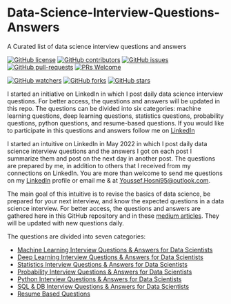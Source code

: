 # Data-Science-Interview-Questions-Answers
A Curated list of data science interview questions and answers

[![GitHub license](https://img.shields.io/github/license/youssefHosni/Data-Science-Interview-Questions-Answers.svg)](https://github.com/youssefHosni/Data-Science-Interview-Questions-Answers/blob/master/LICENSE)
[![GitHub contributors](https://img.shields.io/github/contributors/youssefHosni/Data-Science-Interview-Questions-Answers.svg)](https://GitHub.com/youssefHosni/Data-Science-Interview-Questions-Answers/graphs/contributors/)
[![GitHub issues](https://img.shields.io/github/issues/youssefHosni/Data-Science-Interview-Questions-Answers.svg)](https://GitHub.com/youssefHosni/Data-Science-Interview-Questions-Answers/issues/)
[![GitHub pull-requests](https://img.shields.io/github/issues-pr/youssefHosni/Data-Science-Interview-Questions-Answers.svg)](https://GitHub.com/youssefHosni/Data-Science-Interview-Questions-Answers/pulls/)
[![PRs Welcome](https://img.shields.io/badge/PRs-welcome-brightgreen.svg?style=flat-square)](http://makeapullrequest.com)

[![GitHub watchers](https://img.shields.io/github/watchers/youssefHosni/Data-Science-Interview-Questions-Answers.svg?style=social&label=Watch)](https://GitHub.com/youssefHosni/Data-Science-Interview-Questions-Answers/watchers/)
[![GitHub forks](https://img.shields.io/github/forks/youssefHosni/Data-Science-Interview-Questions-Answers.svg?style=social&label=Fork)](https://GitHub.com/youssefHosni/Data-Science-Interview-Questions-Answers/network/)
[![GitHub stars](https://img.shields.io/github/stars/youssefHosni/Data-Science-Interview-Questions-Answers.svg?style=social&label=Star)](https://GitHub.com/youssefHosni/Data-Science-Interview-Questions-Answers/stargazers/)


I started an initiative on LinkedIn in which I post daily data science interview questions. For better access, the questions and answers will be updated in this repo.
The questions can be divided into six categories: machine learning questions, deep learning questions, statistics questions, probability questions, python questions, and resume-based questions.  If you would like to participate in this questions and answers follow me on [LinkedIn](https://www.linkedin.com/in/youssef-hosni-b2960b135/)


I started an intuitive on LinkedIn in May 2022 in which I post daily data science interview questions and the answers I got on each post I summarize them and post on the next day in another post. The questions are prepared by me, in addition to others that I received from my connections on LinkedIn. You are more than welcome to send me questions on my [LinkedIn](https://www.linkedin.com/in/youssef-hosni-b2960b135/) profile or email me & at Youssef.Hosni95@outlook.com.

The main goal of this intuitive is to revise the basics of data science, be prepared for your next interview, and know the expected questions in a data science interview. For better access, the questions and answers are gathered here in this GitHub repository and in these [medium articles](https://youssefraafat57.medium.com/list/data-science-interview-questions-6789a80bdb14). They will be updated with new questions daily.

The questions are divided into seven categories:

* [Machine Learning Interview Questions & Answers for Data Scientists](https://github.com/youssefHosni/Data-Science-Interview-Questions-Answers/blob/main/Machine%20Learning%20Interview%20Questions%20%26%20Answers%20for%20Data%20Scientists.md)
* [Deep Learning Interview Questions & Answers for Data Scientists](https://github.com/youssefHosni/Data-Science-Interview-Questions-Answers/blob/main/Deep%20Learning%20Questions%20&%20Answers%20for%20Data%20Scientists.md) 
* [Statistics Interview Questions & Answers for Data Scientists](https://github.com/youssefHosni/Data-Science-Interview-Questions-Answers/blob/main/Statistics%20Interview%20Questions%20%26%20Answers%20for%20Data%20Scientists.md) 
* [Probability Interview Questions & Answers for Data Scientists](https://github.com/youssefHosni/Data-Science-Interview-Questions-Answers/blob/main/Probability%20Interview%20Questions%20%26%20Answers%20for%20Data%20Scientists.md) 
* [Python Interview Questions & Answers for Data Scientists](https://github.com/youssefHosni/Data-Science-Interview-Questions-Answers/blob/main/Python%20Interview%20Questions%20%26%20Answers%20for%20Data%20Scientists.md)
* [SQL & DB Interview Questions & Answers for Data Scientists](https://github.com/youssefHosni/Data-Science-Interview-Questions-Answers/blob/main/SQL%20%26%20DB%20Interview%20Questions%20%26%20Answers%20for%20Data%20Scientists.md)
* [Resume Based Questions](https://github.com/youssefHosni/Data-Science-Interview-Questions/blob/main/Resume%20Based%20Questions.md)

